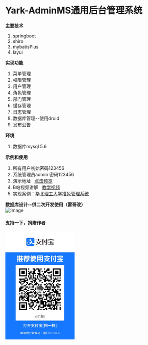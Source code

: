 # Yark-AdminMS通用后台管理系统  
**主要技术**   


1. springboot  
2. shiro  
3. mybatisPlus  
4. layui  


**实现功能**  


1. 菜单管理  
2. 权限管理  
3. 用户管理   
4. 角色管理   
5. 部门管理    
6. 缓存管理  
7. 日志管理  
8. 数据库管理--使用druid  
9. 发布公告    

**环境**    

1. 数据库mysql 5.6    
   

**示例和使用**
1. 所有用户初始密码123456    
2. 系统管理员admin 密码123456  
3. 演示地址&nbsp;&nbsp;&nbsp;[点击预览](http://moyu.imoonfish.com:8887)   
4. B站视频讲解&nbsp;&nbsp;&nbsp;[教学视频](https://www.bilibili.com/video/BV1N741197sA/)
5. 实现案例：[华北理工大学推免管理系统](https://github.com/yorkmass/NCST-free-postgraduate-management-system.git)

**数据库设计--供二次开发使用（雷哥改）**  
![Image](数据库设计.png)  

#### 支持一下，捐赠作者

<img src="pay.jpg" alt="pay" style="zoom:33%;" />